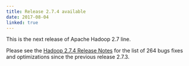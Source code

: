 ```yaml
---
title: Release 2.7.4 available
date: 2017-08-04
linked: true
---
```

<!---
  Licensed under the Apache License, Version 2.0 (the "License");
  you may not use this file except in compliance with the License.
  You may obtain a copy of the License at

   http://www.apache.org/licenses/LICENSE-2.0

  Unless required by applicable law or agreed to in writing, software
  distributed under the License is distributed on an "AS IS" BASIS,
  WITHOUT WARRANTIES OR CONDITIONS OF ANY KIND, either express or implied.
  See the License for the specific language governing permissions and
  limitations under the License. See accompanying LICENSE file.
-->

This is the next release of Apache Hadoop 2.7 line.

Please see the [Hadoop 2.7.4 Release Notes](http://hadoop.apache.org/docs/r2.7.4/hadoop-project-dist/hadoop-common/releasenotes.html) for the list of 264 bugs fixes and optimizations since the previous release 2.7.3.        
